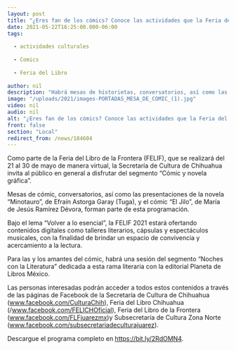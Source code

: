 ```yaml
---
layout: post
title: "¿Eres fan de los cómics? Conoce las actividades que la Feria del Libro de la Frontera tiene para ti"
date: 2021-05-22T16:25:00.000-06:00
tags:
  
  - actividades culturales
  
  - Comics
  
  - Feria del Libro
  
author: nil
description: "Habrá mesas de historietas, conversatorios, así como las presentaciones de los libros “Minotauro” y “El Jilo”"
image: "/uploads/2021/images-PORTADAS_MESA_DE_COMIC_(1).jpg"
video: nil
audio: nil
alt: "¿Eres fan de los cómics? Conoce las actividades que la Feria del Libro de la Frontera tiene para ti"
front: false
section: "Local"
redirect_from: /news/184604
---
```


Como parte de la Feria del Libro de la Frontera (FELIF), que se realizará del 21 al 30 de mayo de manera virtual, la Secretaría de Cultura de Chihuahua invita al público en general a  disfrutar del segmento “Cómic y novela gráfica”.

Mesas de cómic, conversatorios, así como las presentaciones de la novela “Minotauro”, de Efraín Astorga Garay (Tuga), y el cómic “El Jilo”, de María de Jesús Ramírez Dévora, forman parte de esta programación.

Bajo el lema “Volver a lo esencial”, la FELIF 2021 estará ofertando contenidos digitales como talleres literarios, cápsulas y espectáculos musicales, con la finalidad de brindar un espacio de convivencia y acercamiento a la lectura.

Para las y los amantes del cómic, habrá una sesión del segmento “Noches con la Literatura” dedicada a esta rama literaria con la editorial Planeta de Libros México.

Las personas interesadas podrán acceder a todos estos contenidos a través de las páginas de Facebook de la Secretaría de Cultura de Chihuahua (www.facebook.com/CulturaChih), Feria del Libro Chihuahua (/www.facebook.com/FELICHOficial), Feria del Libro de la Frontera (www.facebook.com/FLFjuarezmx)y Subsecretaría de Cultura Zona Norte (www.facebook.com/subsecretariadeculturajuarez).

Descargue el programa completo en https://bit.ly/2RdOMN4.